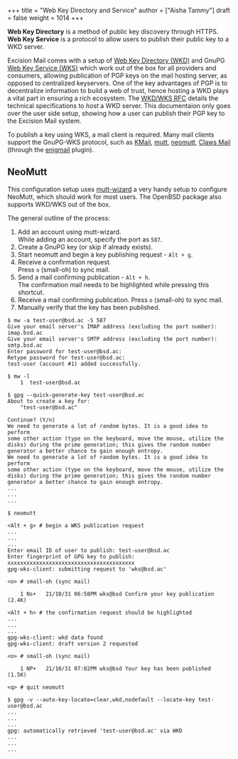 +++
title = "Web Key Directory and Service"
author = ["Aisha Tammy"]
draft = false
weight = 1014
+++

**Web Key Directory** is a method of public key discovery through HTTPS. **Web Key Service** is a protocol to allow users to publish their public key to a WKD server.

Excision Mail comes with a setup of [Web Key Directory (WKD)](https://wiki.gnupg.org/WKD) and GnuPG [Web Key Service (WKS)](https://wiki.gnupg.org/WKS) which work out of the box for all providers and consumers, allowing publication of PGP keys on the mail hosting server, as opposed to centralized keyservers. One of the key advantages of PGP is to decentralize information to build a web of trust, hence hosting a WKD plays a vital part in ensuring a rich ecosystem. The [WKD/WKS RFC](https://datatracker.ietf.org/doc/html/draft-koch-openpgp-webkey-service) details the technical specifications to *host* a WKD server. This documentaion only goes over the user side setup, showing how a user can publish their PGP key to the Excision Mail system.

To publish a key using WKS, a mail client is required. Many mail clients support the GnuPG-WKS protocol, such as [KMail](https://apps.kde.org/kmail2/), [mutt](http://www.mutt.org/), [neomutt](https://neomutt.org/), [Claws Mail](https://www.claws-mail.org/) (through the [enigmail](https://www.enigmail.net/index.php/en/) plugin).

## NeoMutt

This configuration setup uses [mutt-wizard](https://github.com/LukeSmithxyz/mutt-wizard) a very handy setup to configure NeoMutt, which should work for most users. The OpenBSD package also supports WKD/WKS out of the box.

The general outline of the process:

1. Add an account using mutt-wizard.   
    While adding an account, specify the port as `587`.
2. Create a GnuPG key (or skip if already exists).
3. Start neomutt and begin a key publishing request - `Alt + g`.
4. Receive a confirmation request.   
    Press `o` (small-oh) to sync mail.
5. Send a mail confirming publication - `Alt + h`.   
    The confirmation mail needs to be highlighted while pressing this shortcut.
6. Receive a mail confirming publication.
    Press `o` (small-oh) to sync mail.
7. Manually verify that the key has been published.
    

```
$ mw -a test-user@bsd.ac -S 587
Give your email server's IMAP address (excluding the port number):
imap.bsd.ac
Give your email server's SMTP address (excluding the port number):
smtp.bsd.ac
Enter password for test-user@bsd.ac: 
Retype password for test-user@bsd.ac: 
test-user (account #1) added successfully.

$ mw -l
	1  test-user@bsd.ac

$ gpg --quick-generate-key test-user@bsd.ac
About to create a key for:
    "test-user@bsd.ac"

Continue? (Y/n)
We need to generate a lot of random bytes. It is a good idea to perform
some other action (type on the keyboard, move the mouse, utilize the
disks) during the prime generation; this gives the random number
generator a better chance to gain enough entropy.
We need to generate a lot of random bytes. It is a good idea to perform
some other action (type on the keyboard, move the mouse, utilize the
disks) during the prime generation; this gives the random number
generator a better chance to gain enough entropy.
...
...
...

$ neomutt

<Alt + g> # begin a WKS publication request
...
...
...
Enter email ID of user to publish: test-user@bsd.ac
Enter fingerprint of GPG key to publish: xxxxxxxxxxxxxxxxxxxxxxxxxxxxxxxxxxxxxxxx
gpg-wks-client: submitting request to 'wks@bsd.ac'

<o> # small-oh (sync mail)

	1 Ns+   21/10/31 06:58PM wks@bsd Confirm your key publication (2.4K)

<Alt + h> # the confirmation request should be highlighted
...
...
...
gpg-wks-client: wkd data found
gpg-wks-client: draft version 2 requested

<o> # small-oh (sync mail)

	1 NP+   21/10/31 07:02PM wks@bsd Your key has been published (1.5K)

<q> # quit neomutt

$ gpg -v --auto-key-locate=clear,wkd,nodefault --locate-key test-user@bsd.ac
...
...
...
gpg: automatically retrieved 'test-user@bsd.ac' via WKD
...
...
...

```
